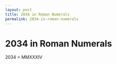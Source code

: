 ```yaml
---
layout: post
title: 2034 in Roman Numerals
permalink: 2034-in-roman-numerals
---
```


# 2034 in Roman Numerals

2034 = MMXXXIV
